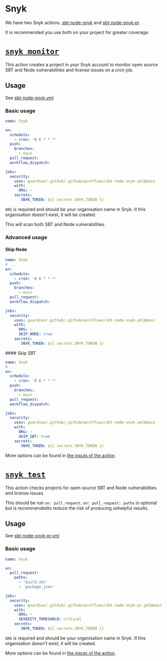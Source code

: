 
# Snyk

We have two Snyk actions. [sbt-node-snyk](sbt-node-snyk.yml) and [sbt-node-snyk-pr](sbt-node-snyk-pr.yml).

It is recommended you use both on your project for greater coverage.

# [`snyk monitor`](https://docs.snyk.io/snyk-cli/commands/monitor)

This action creates a project in your Snyk account to monitor open source SBT and Node vulnerabilities and license issues on a cron job.

## Usage

See [sbt-node-snyk.yml](sbt-node-snyk.yml)

### Basic usage

```yml
name: Snyk

on:
  schedule:
    - cron: '0 6 * * *'
  push:
    branches:
      - main
  pull_request:
  workflow_dispatch:

jobs:
  security:
    uses: guardian/.github/.github/workflows/sbt-node-snyk.yml@main
    with:
      ORG: ~
    secrets:
       SNYK_TOKEN: ${{ secrets.SNYK_TOKEN }}
```

`ORG` is required and should be your organisation name in Snyk. If this organisation doesn't exist, it will be created.

This will scan both SBT and Node vulnerabilities.

### Advanced usage

#### Skip Node

```yml
name: Snyk
# ...
on:
  schedule:
    - cron: '0 6 * * *'
  push:
    branches:
      - main
  pull_request:
  workflow_dispatch:

jobs:
  security:
    uses: guardian/.github/.github/workflows/sbt-node-snyk.yml@main
    with:
      ORG: ~
      SKIP_NODE: true
    secrets:
       SNYK_TOKEN: ${{ secrets.SNYK_TOKEN }}
```

#### Skip SBT

```yml
name: Snyk
# ...
on:
  schedule:
    - cron: '0 6 * * *'
  push:
    branches:
      - main
  pull_request:
  workflow_dispatch:

jobs:
  security:
    uses: guardian/.github/.github/workflows/sbt-node-snyk.yml@main
    with:
      ORG: ~
      SKIP_SBT: true
    secrets:
       SNYK_TOKEN: ${{ secrets.SNYK_TOKEN }}
```

More options can be found in [the inputs of the action](sbt-node-snyk.yml#L5).

# [`snyk test`](https://docs.snyk.io/snyk-cli/commands/test)

This action checks projects for open source SBT and Node vulnerabilities and license issues.

This should be run `on: pull_request`. `on: pull_request: paths` is optional but is recommendedto reduce the risk of producing unhelpful results.

## Usage

See [sbt-node-snyk-pr.yml](sbt-node-snyk-pr.yml)

### Basic usage

```yml
name: Snyk

on:
  pull_request:
    paths:
      - 'build.sbt'
      - 'package.json'

jobs:
  security:
    uses: guardian/.github/.github/workflows/sbt-node-snyk-pr.yml@main
    with:
      ORG: ~
      SEVERITY_THRESHOLD: critical
    secrets:
       SNYK_TOKEN: ${{ secrets.SNYK_TOKEN }}
```

`ORG` is required and should be your organisation name in Snyk. If this organisation doesn't exist, it will be created.

More options can be found in [the inputs of the action](sbt-node-snyk-pr.yml#L5).